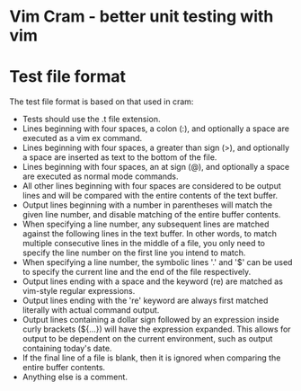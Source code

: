 # Vim Cram - better unit testing with vim

# Test file format

The test file format is based on that used in cram:

 * Tests should use the .t file extension.
 * Lines beginning with four spaces, a colon (:), and optionally a space are
   executed as a vim ex command.
 * Lines beginning with four spaces, a greater than sign (>), and optionally a
   space are inserted as text to the bottom of the file.
 * Lines beginning with four spaces, an at sign (@), and optionally a space
   are executed as normal mode commands.
 * All other lines beginning with four spaces are considered to be output
   lines and will be compared with the entire contents of the text buffer.
 * Output lines beginning with a number in parentheses will match the given
   line number, and disable matching of the entire buffer contents.
 * When specifying a line number, any subsequent lines are matched against the
   following lines in the text buffer. In other words, to match multiple
   consecutive lines in the middle of a file, you only need to specify the
   line number on the first line you intend to match.
 * When specifying a line number, the symbolic lines '.' and '$' can be used
   to specify the current line and the end of the file respectively.
 * Output lines ending with a space and the keyword (re) are matched as
   vim-style regular expressions.
 * Output lines ending with the 're' keyword are always first matched
   literally with actual command output.
 * Output lines containing a dollar sign followed by an expression inside
   curly brackets (${...}) will have the expression expanded. This allows for
   output to be dependent on the current environment, such as output
   containing today's date.
 * If the final line of a file is blank, then it is ignored when comparing the
   entire buffer contents.
 * Anything else is a comment.
